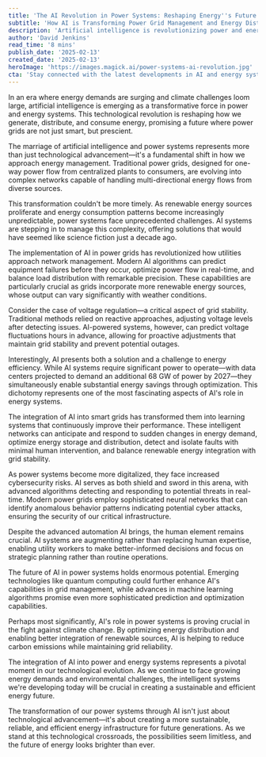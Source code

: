 ```yaml
---
title: 'The AI Revolution in Power Systems: Reshaping Energy''s Future'
subtitle: 'How AI is Transforming Power Grid Management and Energy Distribution'
description: 'Artificial intelligence is revolutionizing power and energy systems, transforming traditional grids into smart networks capable of predicting and responding to energy demands in real-time. From optimizing renewable energy integration to enhancing cybersecurity, AI is reshaping how we generate, distribute, and consume energy, paving the way for a more sustainable future.'
author: 'David Jenkins'
read_time: '8 mins'
publish_date: '2025-02-13'
created_date: '2025-02-13'
heroImage: 'https://images.magick.ai/power-systems-ai-revolution.jpg'
cta: 'Stay connected with the latest developments in AI and energy systems! Follow us on LinkedIn for exclusive insights and updates on how artificial intelligence is revolutionizing the power industry.'
---
```


In an era where energy demands are surging and climate challenges loom large, artificial intelligence is emerging as a transformative force in power and energy systems. This technological revolution is reshaping how we generate, distribute, and consume energy, promising a future where power grids are not just smart, but prescient.

The marriage of artificial intelligence and power systems represents more than just technological advancement—it's a fundamental shift in how we approach energy management. Traditional power grids, designed for one-way power flow from centralized plants to consumers, are evolving into complex networks capable of handling multi-directional energy flows from diverse sources.

This transformation couldn't be more timely. As renewable energy sources proliferate and energy consumption patterns become increasingly unpredictable, power systems face unprecedented challenges. AI systems are stepping in to manage this complexity, offering solutions that would have seemed like science fiction just a decade ago.

The implementation of AI in power grids has revolutionized how utilities approach network management. Modern AI algorithms can predict equipment failures before they occur, optimize power flow in real-time, and balance load distribution with remarkable precision. These capabilities are particularly crucial as grids incorporate more renewable energy sources, whose output can vary significantly with weather conditions.

Consider the case of voltage regulation—a critical aspect of grid stability. Traditional methods relied on reactive approaches, adjusting voltage levels after detecting issues. AI-powered systems, however, can predict voltage fluctuations hours in advance, allowing for proactive adjustments that maintain grid stability and prevent potential outages.

Interestingly, AI presents both a solution and a challenge to energy efficiency. While AI systems require significant power to operate—with data centers projected to demand an additional 68 GW of power by 2027—they simultaneously enable substantial energy savings through optimization. This dichotomy represents one of the most fascinating aspects of AI's role in energy systems.

The integration of AI into smart grids has transformed them into learning systems that continuously improve their performance. These intelligent networks can anticipate and respond to sudden changes in energy demand, optimize energy storage and distribution, detect and isolate faults with minimal human intervention, and balance renewable energy integration with grid stability.

As power systems become more digitalized, they face increased cybersecurity risks. AI serves as both shield and sword in this arena, with advanced algorithms detecting and responding to potential threats in real-time. Modern power grids employ sophisticated neural networks that can identify anomalous behavior patterns indicating potential cyber attacks, ensuring the security of our critical infrastructure.

Despite the advanced automation AI brings, the human element remains crucial. AI systems are augmenting rather than replacing human expertise, enabling utility workers to make better-informed decisions and focus on strategic planning rather than routine operations.

The future of AI in power systems holds enormous potential. Emerging technologies like quantum computing could further enhance AI's capabilities in grid management, while advances in machine learning algorithms promise even more sophisticated prediction and optimization capabilities.

Perhaps most significantly, AI's role in power systems is proving crucial in the fight against climate change. By optimizing energy distribution and enabling better integration of renewable sources, AI is helping to reduce carbon emissions while maintaining grid reliability.

The integration of AI into power and energy systems represents a pivotal moment in our technological evolution. As we continue to face growing energy demands and environmental challenges, the intelligent systems we're developing today will be crucial in creating a sustainable and efficient energy future.

The transformation of our power systems through AI isn't just about technological advancement—it's about creating a more sustainable, reliable, and efficient energy infrastructure for future generations. As we stand at this technological crossroads, the possibilities seem limitless, and the future of energy looks brighter than ever.